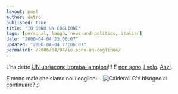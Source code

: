 ```yaml
---
layout: post
author: detro
published: true
title: "IO SONO UN COGLIONE"
tags: [personal, laugh, news-and-politics, italian]
date: "2006-04-04 23:06:07"
updated: "2006-04-04 23:06:07"
permalink: /2006/04/04/io-sono-un-coglione/
---
```


L'ha detto <a href="http://www.unita.it/index.asp?SEZIONE_COD=HP&TOPIC_TIPO=&TOPIC_ID=48512">UN ubriacone tromba-lampioni</a>!!!
E <a href="http://blog.neminis.org/sono-un-coglione.xhtml">non sono</a> <a href="http://secretum.neminis.org/berlusconi-e-la-volgarita.html">il solo</a>. <a href="http://sonouncoglione.splinder.com/">Anzi</a>.

E meno male che siamo noi i coglioni...<!--more-->
<img src="http://www.claudiocaprara.it/archives/calderoli_roberto.jpg" alt="Calderoli" />
C'é bisogno ci continuare? ;)
